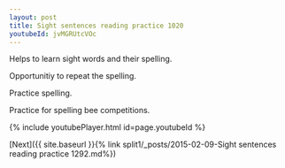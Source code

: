 ```yaml
---
layout: post
title: Sight sentences reading practice 1020
youtubeId: jvMGRUtcVOc
---
```

 
 
Helps to learn sight words and their spelling.

Opportunitiy to repeat the spelling. 

Practice spelling. 
 
Practice for spelling bee competitions. 
 
{% include youtubePlayer.html id=page.youtubeId %}
 
 

[Next]({{ site.baseurl }}{% link  split1/_posts/2015-02-09-Sight sentences reading practice 1292.md%})
 
